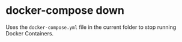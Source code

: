 # docker-compose down

Uses the `docker-compose.yml` file in the current folder to stop running Docker Containers.
